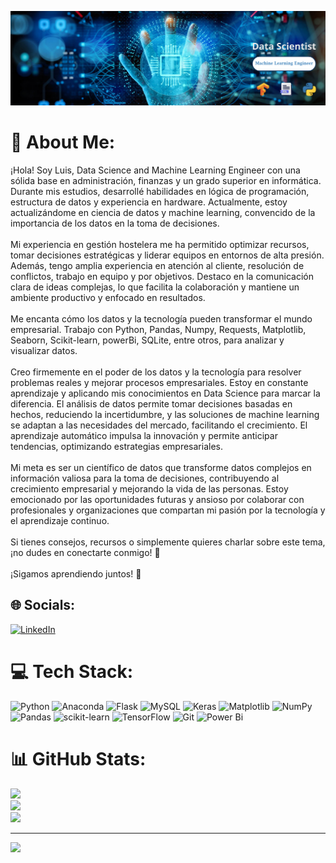 ![Banner](https://github.com/LuisEduGarcia/LuisEduGarcia/blob/main/Data%20Scientist.png)
# 💫 About Me:
¡Hola! Soy Luis, Data Science and Machine Learning Engineer con una sólida base en administración, finanzas y un grado superior en informática. Durante mis estudios, desarrollé habilidades en lógica de programación, estructura de datos y experiencia en hardware. Actualmente, estoy actualizándome en ciencia de datos y machine learning, convencido de la importancia de los datos en la toma de decisiones.<br><br>Mi experiencia en gestión hostelera me ha permitido optimizar recursos, tomar decisiones estratégicas y liderar equipos en entornos de alta presión. Además, tengo amplia experiencia en atención al cliente, resolución de conflictos, trabajo en equipo y por objetivos. Destaco en la comunicación clara de ideas complejas, lo que facilita la colaboración y mantiene un ambiente productivo y enfocado en resultados.<br><br>Me encanta cómo los datos y la tecnología pueden transformar el mundo empresarial. Trabajo con Python, Pandas, Numpy, Requests, Matplotlib, Seaborn, Scikit-learn,  powerBi, SQLite, entre otros, para analizar y visualizar datos. <br><br>Creo firmemente en el poder de los datos y la tecnología para resolver problemas reales y mejorar procesos empresariales. Estoy en constante aprendizaje y aplicando mis conocimientos en Data Science para marcar la diferencia. El análisis de datos permite tomar decisiones basadas en hechos, reduciendo la incertidumbre, y las soluciones de machine learning se adaptan a las necesidades del mercado, facilitando el crecimiento. El aprendizaje automático impulsa la innovación y permite anticipar tendencias, optimizando estrategias empresariales. <br><br>Mi meta es ser un científico de datos que transforme datos complejos en información valiosa para la toma de decisiones, contribuyendo al crecimiento empresarial y mejorando la vida de las personas. Estoy emocionado por las oportunidades futuras y ansioso por colaborar con profesionales y organizaciones que compartan mi pasión por la tecnología y el aprendizaje continuo.<br><br>Si tienes consejos, recursos o simplemente quieres charlar sobre este tema, ¡no dudes en conectarte conmigo! 🤝<br><br>¡Sigamos aprendiendo juntos! 🚀


## 🌐 Socials:
[![LinkedIn](https://img.shields.io/badge/LinkedIn-%230077B5.svg?logo=linkedin&logoColor=white)](https://www.linkedin.com/in/luis-eduardo-garcia-blanco-148662197/) 

# 💻 Tech Stack:
![Python](https://img.shields.io/badge/python-3670A0?style=for-the-badge&logo=python&logoColor=ffdd54) ![Anaconda](https://img.shields.io/badge/Anaconda-%2344A833.svg?style=for-the-badge&logo=anaconda&logoColor=white) ![Flask](https://img.shields.io/badge/flask-%23000.svg?style=for-the-badge&logo=flask&logoColor=white) ![MySQL](https://img.shields.io/badge/mysql-4479A1.svg?style=for-the-badge&logo=mysql&logoColor=white) ![Keras](https://img.shields.io/badge/Keras-%23D00000.svg?style=for-the-badge&logo=Keras&logoColor=white) ![Matplotlib](https://img.shields.io/badge/Matplotlib-%23ffffff.svg?style=for-the-badge&logo=Matplotlib&logoColor=black) ![NumPy](https://img.shields.io/badge/numpy-%23013243.svg?style=for-the-badge&logo=numpy&logoColor=white) ![Pandas](https://img.shields.io/badge/pandas-%23150458.svg?style=for-the-badge&logo=pandas&logoColor=white) ![scikit-learn](https://img.shields.io/badge/scikit--learn-%23F7931E.svg?style=for-the-badge&logo=scikit-learn&logoColor=white) ![TensorFlow](https://img.shields.io/badge/TensorFlow-%23FF6F00.svg?style=for-the-badge&logo=TensorFlow&logoColor=white) ![Git](https://img.shields.io/badge/git-%23F05033.svg?style=for-the-badge&logo=git&logoColor=white) ![Power Bi](https://img.shields.io/badge/power_bi-F2C811?style=for-the-badge&logo=powerbi&logoColor=black)
# 📊 GitHub Stats:
![](https://github-readme-stats.vercel.app/api?username=LuisEduGarcia&theme=shadow_blue&hide_border=false&include_all_commits=true&count_private=true)<br/>
![](https://github-readme-streak-stats.herokuapp.com/?user=LuisEduGarcia&theme=shadow_blue&hide_border=false)<br/>
![](https://github-readme-stats.vercel.app/api/top-langs/?username=LuisEduGarcia&theme=shadow_blue&hide_border=false&include_all_commits=true&count_private=true&layout=compact)

---
[![](https://visitcount.itsvg.in/api?id=LuisEduGarcia&icon=0&color=1)](https://visitcount.itsvg.in)

<!-- Proudly created with GPRM ( https://gprm.itsvg.in ) -->
